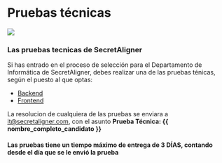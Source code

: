 # Pruebas técnicas
![](https://app.secretaligner.com/img/logo-black.png)

### Las pruebas tecnicas de SecretAligner

Si has entrado en el proceso de selección para el Departamento de Informática de SecretAligner, debes realizar una de las pruebas ténicas, según el puesto al que optas:

- [Backend](https://github.com/secretaligner/pruebas-tecnicas/tree/main/backend)
- [Frontend](https://github.com/secretaligner/pruebas-tecnicas/tree/main/frontend)

La resolucion de cualquiera de las pruebas se enviara a it@secretaligner.com, con el asunto **Prueba Técnica: {{ nombre_completo_candidato }}**

#### Las pruebas tiene un tiempo máximo de entrega de 3 DÍAS, contando desde el día que se le envió la prueba
